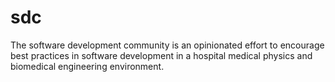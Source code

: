 # sdc

The software development community is an opinionated effort to encourage best practices in software development in a hospital medical physics and biomedical engineering environment.


